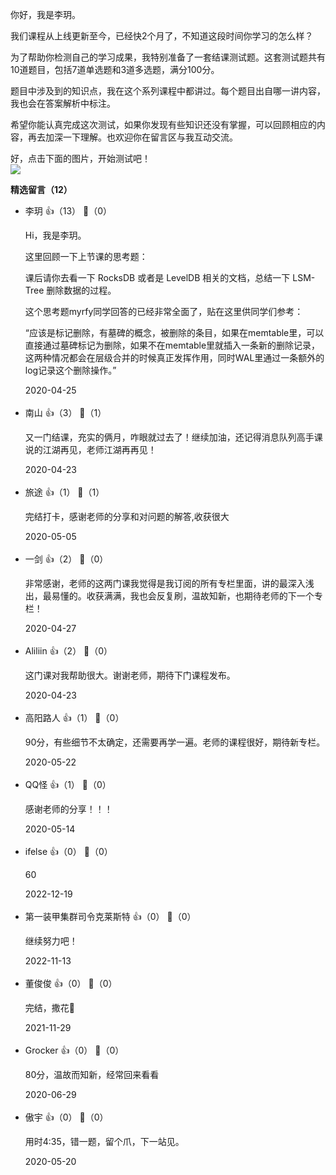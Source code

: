 你好，我是李玥。

我们课程从上线更新至今，已经快2个月了，不知道这段时间你学习的怎么样？

为了帮助你检测自己的学习成果，我特别准备了一套结课测试题。这套测试题共有10道题目，包括7道单选题和3道多选题，满分100分。

题目中涉及到的知识点，我在这个系列课程中都讲过。每个题目出自哪一讲内容，我也会在答案解析中标注。

希望你能认真完成这次测试，如果你发现有些知识还没有掌握，可以回顾相应的内容，再去加深一下理解。也欢迎你在留言区与我互动交流。

好，点击下面的图片，开始测试吧！  
[![](https://static001.geekbang.org/resource/image/28/a4/28d1be62669b4f3cc01c36466bf811a4.png?wh=1142%2A201)](http://time.geekbang.org/quiz/intro?act_id=116&exam_id=250)
<div><strong>精选留言（12）</strong></div><ul>
<li><span>李玥</span> 👍（13） 💬（0）<p>Hi，我是李玥。

这里回顾一下上节课的思考题：

课后请你去看一下 RocksDB 或者是 LevelDB 相关的文档，总结一下 LSM-Tree 删除数据的过程。

这个思考题myrfy同学回答的已经非常全面了，贴在这里供同学们参考：

“应该是标记删除，有墓碑的概念，被删除的条目，如果在memtable里，可以直接通过墓碑标记为删除，如果不在memtable里就插入一条新的删除记录，这两种情况都会在层级合并的时候真正发挥作用，同时WAL里通过一条额外的log记录这个删除操作。”</p>2020-04-25</li><br/><li><span>南山</span> 👍（3） 💬（1）<p>又一门结课，充实的俩月，咋眼就过去了！继续加油，还记得消息队列高手课说的江湖再见，老师江湖再再见！</p>2020-04-23</li><br/><li><span>旅途</span> 👍（1） 💬（1）<p>完结打卡，感谢老师的分享和对问题的解答,收获很大</p>2020-05-05</li><br/><li><span>一剑</span> 👍（2） 💬（0）<p>非常感谢，老师的这两门课我觉得是我订阅的所有专栏里面，讲的最深入浅出，最易懂的。收获满满，我也会反复刷，温故知新，也期待老师的下一个专栏！</p>2020-04-27</li><br/><li><span>Aliliin</span> 👍（2） 💬（0）<p>这门课对我帮助很大。谢谢老师，期待下门课程发布。</p>2020-04-23</li><br/><li><span>高阳路人</span> 👍（1） 💬（0）<p>90分，有些细节不太确定，还需要再学一遍。老师的课程很好，期待新专栏。</p>2020-05-22</li><br/><li><span>QQ怪</span> 👍（1） 💬（0）<p>感谢老师的分享！！！</p>2020-05-14</li><br/><li><span>ifelse</span> 👍（0） 💬（0）<p>60</p>2022-12-19</li><br/><li><span>第一装甲集群司令克莱斯特</span> 👍（0） 💬（0）<p>继续努力吧！</p>2022-11-13</li><br/><li><span>董俊俊</span> 👍（0） 💬（0）<p>完结，撒花🎉</p>2021-11-29</li><br/><li><span>Grocker</span> 👍（0） 💬（0）<p>80分，温故而知新，经常回来看看</p>2020-06-29</li><br/><li><span>傲宇</span> 👍（0） 💬（0）<p>用时4:35，错一题，留个爪，下一站见。</p>2020-05-20</li><br/>
</ul>